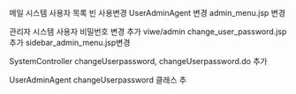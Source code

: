 
메일 시스템 사용자 목록 빈 사용변경 
UserAdminAgent 변경
admin_menu.jsp 변경

관리자 시스템 사용자 비밀번호 변경 추가
viwe/admin 
change_user_password.jsp추가
sidebar_admin_menu.jsp변경

SystemController
changeUserpassword, changeUserpassword.do 추가

UserAdminAgent
changeUserpassword 클래스 추

